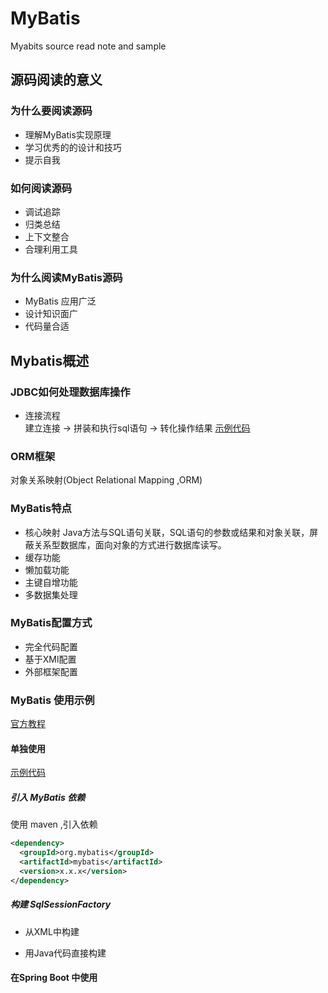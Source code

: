 # MyBatis
Myabits  source read note and sample

## 源码阅读的意义
### 为什么要阅读源码
- 理解MyBatis实现原理
- 学习优秀的的设计和技巧
- 提示自我

### 如何阅读源码
- 调试追踪
- 归类总结
- 上下文整合
- 合理利用工具

### 为什么阅读MyBatis源码
- MyBatis 应用广泛
- 设计知识面广
- 代码量合适

## Mybatis概述
### JDBC如何处理数据库操作
- 连接流程  
建立连接  → 拼装和执行sql语句 → 转化操作结果
  [示例代码](JDBCDemo)
### ORM框架
对象关系映射(Object Relational Mapping ,ORM)

### MyBatis特点
- 核心映射
  Java方法与SQL语句关联，SQL语句的参数或结果和对象关联，屏蔽关系型数据库，面向对象的方式进行数据库读写。
- 缓存功能
- 懒加载功能
- 主键自增功能
- 多数据集处理

### MyBatis配置方式
- 完全代码配置
- 基于XMl配置
- 外部框架配置

### MyBatis 使用示例
[官方教程](https://mybatis.org/mybatis-3/zh/getting-started.html)
#### 单独使用
[示例代码](MyBatisDemo)
##### 引入 MyBatis 依赖
使用 maven ,引入依赖
```xml
<dependency>
  <groupId>org.mybatis</groupId>
  <artifactId>mybatis</artifactId>
  <version>x.x.x</version>
</dependency>
```
##### 构建  SqlSessionFactory
- 从XML中构建

- 用Java代码直接构建

#### 在Spring Boot 中使用